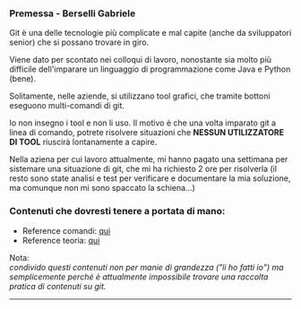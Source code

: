### Premessa - Berselli Gabriele
Git è una delle tecnologie più complicate e mal capite (anche da sviluppatori senior)
che si possano trovare in giro.

Viene dato per scontato nei colloqui di lavoro, nonostante sia molto più difficile 
dell'imparare un linguaggio di programmazione come Java e Python (bene).

Solitamente, nelle aziende, si utilizzano tool grafici, che tramite bottoni
eseguono multi-comandi di git.

Io non insegno i tool e non li uso. Il motivo è che una volta imparato git
a linea di comando, potrete risolvere situazioni che **NESSUN UTILIZZATORE DI TOOL**
riuscirà lontanamente a capire.

Nella aziena per cui lavoro attualmente, mi hanno pagato una settimana per sistemare
una situazione di git, che mi ha richiesto 2 ore per risolverla (il resto sono
state analisi e test per verificare e documentare la mia soluzione, ma comunque
non mi sono spaccato la schiena...)

### Contenuti che dovresti tenere a portata di mano:
- Reference comandi: [qui](https://docs.google.com/document/d/13eT7Z_RHnyYkEDurg5o6yqlunaNRqwYQ0iaC_hAvzZc/)
- Reference teoria: [qui](https://docs.google.com/document/d/1i5nKJQa9CSYIn04dkUs9WHZ0SXusW-EjVrYVrtUobzc/edit#heading=h.a9u9g5wx0hxe)

Nota: \
*condivido questi contenuti non per manie di grandezza ("li ho fatti io") ma semplicemente
perché è attualmente impossibile trovare una raccolta pratica di contenuti su git.*

****